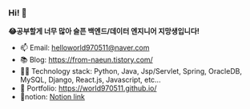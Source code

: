 ### Hi! 👋

**😂공부할게 너무 많아 슬픈 백엔드/데이터 엔지니어 지망생입니다!** 
- 📫 Email: helloworld970511@naver.com 
- 📚 Blog: https://from-naeun.tistory.com/
- 👩‍💻 Technology stack: Python, Java, Jsp/Servlet, Spring, OracleDB, MySQL, Django, React.js, Javascript, etc...
- 🧾 Portfolio: https://world970511.github.io/ 
- 💾notion: <a href="https://www.notion.so/a3426fe237de4f91b5a782005e4e5628">Notion link<a/>
